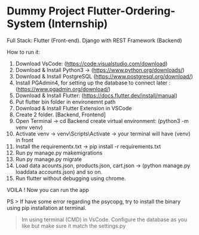 # Dummy Project Flutter-Ordering-System (Internship)
Full Stack: Flutter (Front-end). Django with REST Framework (Backend)


How to run it:


1. Download VsCode: (https://code.visualstudio.com/download)
2. Download & Install Python3 -> (https://www.python.org/downloads/)
3. Download & Install PostgreSQL (https://www.postgresql.org/download/)
4. Install PGAdmin4, for setting up the database to connect later : (https://www.pgadmin.org/download/)
5. Download & Install Flutter: (https://docs.flutter.dev/install/manual)
6. Put flutter bin folder in environemnt path
7. Download & Install Flutter Extension in VSCode
8. Create 2 folder. [Backend, Frontend]
9. Open Terminal -> cd Backend create virtual environment: (python3 -m venv venv)
10. Activate venv -> venv\Scripts\Activate -> your terminal will have (venv) in front
11. Install the requirementx.txt -> pip install -r requirements.txt
12. Run py manage.py makemigrations
13. Run py manage.py migrate
14. Load data acounts.json, products.json, cart.json -> (python manage.py loaddata accounts.json) and so on.
15. Run flutter without debugging using chrome.


VOILA ! Now you can run the app

PS > If have some error regarding the psycopg, try to install the binary using pip installation at terminal.
   > Im using terminal (CMD) in VsCode.
   > Configure the database as you like but make sure it match the settings.py   
